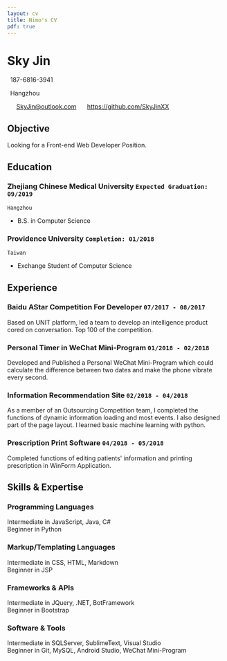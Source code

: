```yaml
---
layout: cv
title: Nimo's CV
pdf: true
---
```

# Sky __Jin__

<div id="webaddress">
<i class="fi-telephone" style="margin-left:1em"></i>
<p style="margin-left:0.5em">187-6816-3941</p>
<i class="fi-home" style="margin-left:1em"></i>
<p style="margin-left:0.5em">Hangzhou</p>
<i class="fi-mail" style="margin-left:1em"></i>
<a href="SkyJin@outlook.com" style="margin-left:0.5em">SkyJin@outlook.com</a>
<i class="fi-social-github" style="margin-left:1em"></i>
<a href="https://github.com/SkyJinXX" style="margin-left:0.5em">https://github.com/SkyJinXX</a>
</div>

## Objective 
Looking for a Front-end Web Developer Position.

## Education

### __Zhejiang Chinese Medical University__ `Expected Graduation: 09/2019`
```
Hangzhou
```
- B.S. in Computer Science  

### __Providence University__ `Completion: 01/2018`
```
Taiwan
```
- Exchange Student of Computer Science  

## Experience

### __Baidu AStar Competition For Developer__  `07/2017 - 08/2017`  
Based on UNIT platform, led a team to develop an intelligence product cored on conversation. Top 100 of the competition.
### __Personal Timer in WeChat Mini-Program__  `01/2018 - 02/2018`  
Developed and Published a Personal WeChat Mini-Program which could calculate the difference between two dates and make the phone vibrate every second. 
### __Information Recommendation Site__  `02/2018 - 04/2018`  
As a member of an Outsourcing Competition team, I completed the functions of dynamic information loading and most events. I also designed part of the page layout. I learned basic machine learning with python.  
### __Prescription Print Software__  `04/2018 - 05/2018`  
Completed functions of editing patients' information and printing prescription in WinForm Application. 


## Skills & Expertise

### __Programming Languages__
Intermediate in JavaScript, Java, C#  
Beginner in Python  
### __Markup/Templating Languages__  
Intermediate in CSS, HTML, Markdown  
Beginner in JSP  
### __Frameworks & APIs__  
Intermediate in JQuery, .NET, BotFramework  
Beginner in Bootstrap  
### __Software & Tools__
Intermediate in SQLServer, SublimeText, Visual Studio  
Beginner in Git, MySQL, Android Studio, WeChat Mini-Program

<!-- ### Footer

Last updated: May 2013 -->
